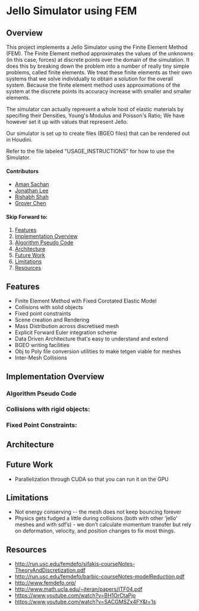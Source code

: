 Jello Simulator using FEM
=========================

## Overview
This project implements a Jello Simulator using the Finite Element Method (FEM). The Finite Element method approximates the values of the unknowns (in this case, forces) at discrete points over the domain of the simulation. It does this by breaking down the problem into a number of really tiny simple problems, called finite elements. We treat these finite elements as their own systems that we solve individually to obtain a solution for the overall system. Because the finite element method uses approximations of the system at the discrete points its accuracy increase with smaller and smaller elements.

The simulator can actually represent a whole host of elastic materials by specifing their Densities, Young's Modulus and Poisson's Ratio; We have however set it up with values that represent Jello.

Our simulator is set up to create files (BGEO files) that can be rendered out in Houdini.

Refer to the file labeled "USAGE_INSTRUCTIONS" for how to use the Simulator.

#### Contributors
- [Aman Sachan](https://github.com/aman-sachan-asach)
- [Jonathan Lee](https://github.com/agentlee)
- [Rishabh Shah](https://github.com/rms13)
- [Grover Chen](https://github.com/Groverc85)

#### Skip Forward to:
1. [Features](#Features)
2. [Implementation Overview](#Implementation)
3. [Algorithm Pseudo Code](#Algorithm)
4. [Architecture](#Architecture)
5. [Future Work](#Future)
6. [Limitations](#Limitations)
7. [Resources](#Resources)

## Features <a name="Features"></a>
 - Finite Element Method with Fixed Corotated Elastic Model
 - Collisions with solid objects
 - Fixed point constraints
 - Scene creation and Rendering
 - Mass Distribution across discretised mesh
 - Explicit Forward Euler integration scheme
 - Data Driven Architecture that's easy to understand and extend
 - BGEO writing facilities
 - Obj to Poly file conversion utilities to make tetgen viable for meshes
 - Inter-Mesh Collisions

## Implementation Overview <a name="Implementation"></a>

### Algorithm Pseudo Code <a name="Algorithm"></a>
### Collisions with rigid objects:
### Fixed Point Constraints:


## Architecture <a name="Architecture"></a>

## Future Work <a name="Future"></a>
 - Parallelization through CUDA so that you can run it on the GPU

## Limitations <a name="Limitations"></a>
 - Not energy conserving -- the mesh does not keep bouncing forever
 - Physics gets fudged a little during collisions (both with other ‘jello’ meshes and with sdf’s) - we don’t calculate momentum transfer but rely on deformation, velocity, and position changes to fix most things.

## Resources <a name="Resources"></a>
- http://run.usc.edu/femdefo/sifakis-courseNotes-TheoryAndDiscretization.pdf
- http://run.usc.edu/femdefo/barbic-courseNotes-modelReduction.pdf
- http://www.femdefo.org/
- http://www.math.ucla.edu/~jteran/papers/ITF04.pdf
- https://www.youtube.com/watch?v=BH1OrCtaPjo
- https://www.youtube.com/watch?v=SACGMSZx4FY&t=1s
